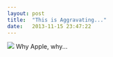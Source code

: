```yaml
---
layout: post
title:  "This is Aggravating..."
date:   2013-11-15 23:47:22
---
```


![](http://cl.ly/image/0L271U3e2t46/Image%202013.11.15%2011%3A35%3A33%20AM.png)
Why Apple, why...
